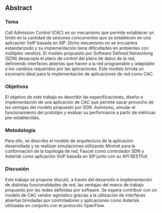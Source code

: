 ## Abstract

### Tema
Call Admission Control (CAC) es un mecanismo que permite establecer un límite en la cantidad de sesiones concurrentes que se establecen en una aplicación VoIP basada en SIP. Dicho mecanismo no se encuentra estandarizado y su implementación tiene dificultades en ambientes con múltiples vendors.
El modelo propuesto por Software Defined Networking (SDN) desacopla el plano de control del plano de datos de la red, definiendo interfaces abiertas que hacen a la red programable y adaptable a los cambios requeridos por las aplicaciones. Este modelo brinda un escenario ideal para la implementación de aplicaciones de red como CAC.

### Objetivos
El objetivo de este trabajo es describir las especificaciones, diseño e implementación de una aplicación de CAC que permite sacar provecho de las ventajas del modelo propuesto por SDN. Asimismo, simular el funcionamiento del prototipo y evaluar su performance a partir de métricas pre-establecidas.

### Metodología
Para ello, se describe el modelo de arquitectura de la aplicación desarrollada y se realizan simulaciones utilizando Mininet para la conformación de la topología de red, Faucet como controlador SDN y Asterisk como aplicación VoIP basada en SIP junto con su API  RESTfull. 

### Discusión
Este trabajo se propone discutir, a través del desarrollo e implementación de distintas funcionalidades de red, las ventajas del marco de trabajo propuesto por las redes definidas por software. Se espera contribuir con un modelo de CAC vendor agnóstico gracias a la utilización de interfaces abiertas brindadas por controladores y aplicaciones como Asterisk utilizadas en conjunto con el protocolo OpenFlow.

